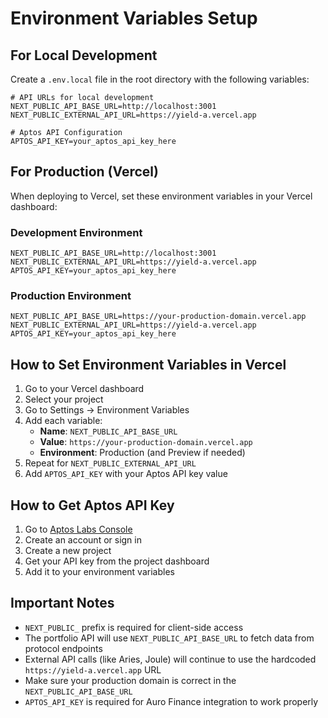 # Environment Variables Setup

## For Local Development

Create a `.env.local` file in the root directory with the following variables:

```env
# API URLs for local development
NEXT_PUBLIC_API_BASE_URL=http://localhost:3001
NEXT_PUBLIC_EXTERNAL_API_URL=https://yield-a.vercel.app

# Aptos API Configuration
APTOS_API_KEY=your_aptos_api_key_here
```

## For Production (Vercel)

When deploying to Vercel, set these environment variables in your Vercel dashboard:

### Development Environment
```env
NEXT_PUBLIC_API_BASE_URL=http://localhost:3001
NEXT_PUBLIC_EXTERNAL_API_URL=https://yield-a.vercel.app
APTOS_API_KEY=your_aptos_api_key_here
```

### Production Environment
```env
NEXT_PUBLIC_API_BASE_URL=https://your-production-domain.vercel.app
NEXT_PUBLIC_EXTERNAL_API_URL=https://yield-a.vercel.app
APTOS_API_KEY=your_aptos_api_key_here
```

## How to Set Environment Variables in Vercel

1. Go to your Vercel dashboard
2. Select your project
3. Go to Settings → Environment Variables
4. Add each variable:
   - **Name**: `NEXT_PUBLIC_API_BASE_URL`
   - **Value**: `https://your-production-domain.vercel.app`
   - **Environment**: Production (and Preview if needed)
5. Repeat for `NEXT_PUBLIC_EXTERNAL_API_URL`
6. Add `APTOS_API_KEY` with your Aptos API key value

## How to Get Aptos API Key

1. Go to [Aptos Labs Console](https://console.aptoslabs.com/)
2. Create an account or sign in
3. Create a new project
4. Get your API key from the project dashboard
5. Add it to your environment variables

## Important Notes

- `NEXT_PUBLIC_` prefix is required for client-side access
- The portfolio API will use `NEXT_PUBLIC_API_BASE_URL` to fetch data from protocol endpoints
- External API calls (like Aries, Joule) will continue to use the hardcoded `https://yield-a.vercel.app` URL
- Make sure your production domain is correct in the `NEXT_PUBLIC_API_BASE_URL`
- `APTOS_API_KEY` is required for Auro Finance integration to work properly 